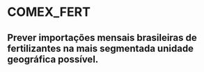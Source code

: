 # COMEX_FERT

## Prever importações mensais brasileiras de fertilizantes na mais segmentada unidade geográfica possível.
